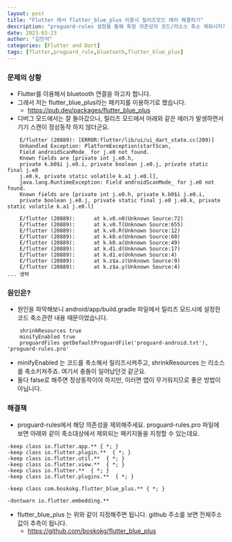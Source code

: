 ```yaml
---
layout: post
title: "Flutter 에서 flutter_blue_plus 이용시 릴리즈모드 에러 해결하기"
description: "proguard-rules 설정을 통해 특정 의존성의 코드/리소스 축소 제외시키기"
date: 2023-03-23
author: "김민석"
categories: [Flutter and Dart]
tags: [flutter,proguard_rule,bluetooth,flutter_blue_plus]
---
```

### 문제의 상황

- Flutter를 이용해서 bluetooth 연결을 하고자 합니다.
- 그래서 저는 flutter_blue_plus라는 패키지를 이용하기로 했습니다. 
  - https://pub.dev/packages/flutter_blue_plus
- 디버그 모드에서는 잘 돌아갔으나, 릴리즈 모드에서 아래와 같은 에러가 발생하면서 기기 스캔이 정상동작 하지 않더군요.
```
    E/flutter (20889): [ERROR:flutter/lib/ui/ui_dart_state.cc(209)] 
    Unhandled Exception: PlatformException(startScan, 
    Field androidScanMode_ for j.e0 not found. 
    Known fields are [private int j.e0.h, 
    private k.b0$i j.e0.i, private boolean j.e0.j, private static final j.e0 
    j.e0.k, private static volatile k.a1 j.e0.l], 
    java.lang.RuntimeException: Field androidScanMode_ for j.e0 not found. 
    Known fields are [private int j.e0.h, private k.b0$i j.e0.i, 
    private boolean j.e0.j, private static final j.e0 j.e0.k, private static volatile k.a1 j.e0.l]

    E/flutter (20889):      at k.v0.n0(Unknown Source:72)
    E/flutter (20889):      at k.v0.T(Unknown Source:655)
    E/flutter (20889):      at k.v0.R(Unknown Source:12)
    E/flutter (20889):      at k.k0.e(Unknown Source:60)
    E/flutter (20889):      at k.k0.a(Unknown Source:49)
    E/flutter (20889):      at k.d1.d(Unknown Source:17)
    E/flutter (20889):      at k.d1.e(Unknown Source:4)
    E/flutter (20889):      at k.z$a.z(Unknown Source:9)
    E/flutter (20889):      at k.z$a.y(Unknown Source:4)
... 생략
```

### 원인은? 

- 원인을 파악해보니 android/app/build.gradle 파일에서 릴리즈 모드시에 설정한 코드 축소관련 내용 때문이었습니다.
```
    shrinkResources true
    minifyEnabled true
    proguardFiles getDefaultProguardFile('proguard-android.txt'), 'proguard-rules.pro'       
``` 
- minifyEnabled 는 코드를 축소해서 릴리즈시켜주고, shrinkResources 는 리소스를 축소키져주죠. 여기서 충돌이 일어났던것 같군요.
- 둘다 false로 해주면 정상동작이야 하지만, 이러면 앱이 무거워지므로 좋은 방법이 아닙니다.
   
 
### 해결책

- proguard-rules에서 해당 의존성을 제외해주세요. proguard-rules.pro 파일에 보면 아래와 같이 축소대상에서 제외되는 패키지들을 지정할 수 있는데요.

```
-keep class io.flutter.app.** { *; }
-keep class io.flutter.plugin.**  { *; }
-keep class io.flutter.util.**  { *; }
-keep class io.flutter.view.**  { *; }
-keep class io.flutter.**  { *; }
-keep class io.flutter.plugins.**  { *; }

-keep class com.boskokg.flutter_blue_plus.** { *; }

-dontwarn io.flutter.embedding.**
```

- flutter_blue_plus 는 위와 같이 지정해주면 됩니다. github 주소를 보면 전체주소 값이 추측이 됩니다.
  - https://github.com/boskokg/flutter_blue_plus
